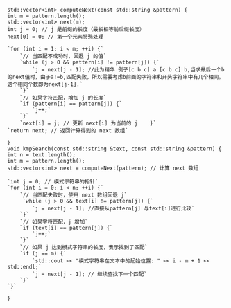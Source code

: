 `std::vector<int> computeNext(const std::string &pattern) {`  
    `int m = pattern.length();`  
    `std::vector<int> next(m);`  
    `int j = 0; // j 是前缀的长度（最长相等前后缀长度）`  
    `next[0] = 0; // 第一个元素特殊处理`  
  
    `for (int i = 1; i < m; ++i) {`  
        `// 当匹配不成功时，回退 j 的值`  
        `while (j > 0 && pattern[i] != pattern[j]) {`  
            `j = next[j - 1]; //此为精华 例子[c b c] a [c b c] b,当求最后一个b的next值时，由于a!=b,匹配失败，所以需要考虑b前面的字符串和开头字符串中有几个相同。这个相同个数即为next[j-1].`  
        `}`  
        `// 如果字符匹配，增加 j 的长度`  
        `if (pattern[i] == pattern[j]) {`  
            `j++;`  
        `}`  
        `next[i] = j; // 更新 next[i] 为当前的 j    }`  
    `return next; // 返回计算得到的 next 数组`  
`}`  
`void kmpSearch(const std::string &text, const std::string &pattern) {`  
    `int n = text.length();`  
    `int m = pattern.length();`  
    `std::vector<int> next = computeNext(pattern); // 计算 next 数组`  
  
    `int j = 0; // 模式字符串的指针`  
    `for (int i = 0; i < n; ++i) {`  
        `// 当匹配失败时，使用 next 数组回退 j`       
         `while (j > 0 && text[i] != pattern[j]) {`  
            `j = next[j - 1]; //直接从pattern[j] 与text[i]进行比较`  
        `}`  
        `// 如果字符匹配，j 增加`  
        `if (text[i] == pattern[j]) {`  
            `j++;`  
        `}`  
        `// 如果 j 达到模式字符串的长度，表示找到了匹配`  
        `if (j == m) {`  
            `std::cout << "模式字符串在文本中的起始位置: " << i - m + 1 << std::endl;`  
            `j = next[j - 1]; // 继续查找下一个匹配`  
        `}`  
    `}`  
`}`